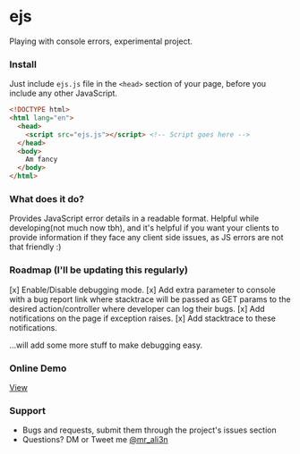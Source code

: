 # ejs
Playing with console errors, experimental project.

### Install
Just include `ejs.js` file in the `<head>` section of your page, before you include any other JavaScript.

```html
<!DOCTYPE html>
<html lang="en">
  <head>
    <script src="ejs.js"></script> <!-- Script goes here -->
  </head>
  <body>
    Am fancy
  </body>
</html>
```

### What does it do?
Provides JavaScript error details in a readable format. Helpful while developing(not much now tbh), and it's helpful if you want your clients to provide information if they 
face any client side issues, as JS errors are not that friendly :)

### Roadmap (I'll be updating this regularly)
[x] Enable/Disable debugging mode.
[x] Add extra parameter to console with a bug report link where stacktrace will be passed as GET params to the desired action/controller where developer can log their bugs.
[x] Add notifications on the page if exception raises.
[x] Add stacktrace to these notifications.

...will add some more stuff to make debugging easy.

### Online Demo
[View](https://i-break-codes.github.io/ejs/)

### Support
- Bugs and requests, submit them through the project's issues section
- Questions? DM or Tweet me [@mr_ali3n](https://twitter.com/mr_ali3n)

